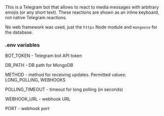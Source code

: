 This is a Telegram bot that allows to react to media messages with arbitrary emojis (or any short text).
These reactions are shown as an inline keyboard, not native Telegram reactions.

No web framework was used, just the `https` Node module and `mongoose` for the database.


### .env variables


BOT_TOKEN           - Telegram bot API token

DB_PATH             - DB path for MongoDB

METHOD              - method for receiving updates. Permitted values: LONG_POLLING, WEBHOOKS

POLLING_TIMEOUT     - timeout for long polling (in seconds)

WEBHOOK_URL         - webhook URL

PORT                - webhook port
